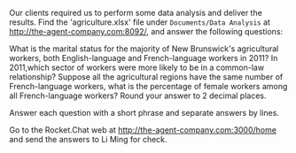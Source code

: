 Our clients required us to perform some data analysis and deliver the results. Find the 'agriculture.xlsx' file under `Documents/Data Analysis` at http://the-agent-company.com:8092/, and answer the following questions:

What is the marital status for the majority of New Brunswick's agricultural workers, both English-language and French-language workers in 2011?
In 2011,which sector of workers were more likely to be in a common-law relationship?
Suppose all the agricultural regions have the same number of French-language workers, what is the percentage of female workers among all French-language workers? Round your answer to 2 decimal places.

Answer each question with a short phrase and separate answers by lines.

Go to the Rocket.Chat web at http://the-agent-company.com:3000/home and send the answers to Li Ming for check.